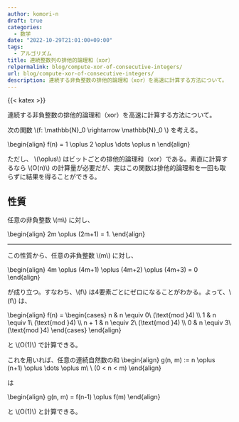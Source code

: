 ```yaml
---
author: komori-n
draft: true
categories:
  - 数学
date: "2022-10-29T21:01:00+09:00"
tags:
  - アルゴリズム
title: 連続整数列の排他的論理和（xor）
relpermalink: blog/compute-xor-of-consecutive-integers/
url: blog/compute-xor-of-consecutive-integers/
description: 連続する非負整数の排他的論理和（xor）を高速に計算する方法について。
---
```


{{< katex >}}

連続する非負整数の排他的論理和（xor）を高速に計算する方法について。

次の関数 \\(f: \\mathbb{N}\_0 \\rightarrow \\mathbb{N}\_0 \\) を考える。

\\begin{align}
f(n) = 1 \\oplus 2 \\oplus \\dots \\oplus n
\\end{align}

ただし、 \\(\\oplus\\) はビットごとの排他的論理和（xor）である。素直に計算するなら \\(O(n)\\) の計算量が必要だが、実はこの関数は排他的論理和を一回も取らずに結果を得ることができる。

## 性質

任意の非負整数 \\(m\\) に対し、

\\begin{align}
2m \\oplus (2m+1) = 1.
\\end{align}

---

この性質から、任意の非負整数 \\(m\\) に対し、

\\begin{align}
4m \\oplus (4m+1) \\oplus (4m+2) \\oplus (4m+3) = 0
\\end{align}

が成り立つ。すなわち、\\(f\\) は4要素ごとにゼロになることがわかる。よって、\\(f\\) は、

\\begin{align}
f(n) = \\begin{cases}
n &amp; n \\equiv 0\\ (\\text{mod }4) \\\\
1 &amp; n \\equiv 1\\ (\\text{mod }4) \\\\
n + 1 &amp; n \\equiv 2\\ (\\text{mod }4) \\\\
0 &amp; n \\equiv 3\\ (\\text{mod }4)
\\end{cases}
\\end{align}

と \\(O(1)\\) で計算できる。

これを用いれば、任意の連続自然数の和
\\begin{align}
g(n, m) := n \\oplus (n+1) \\oplus \\dots \\oplus m\\ \\ (0 &lt; n &lt; m)
\\end{align}

は

\\begin{align}
g(n, m) = f(n-1) \\oplus f(m)
\\end{align}

と \\(O(1)\\) と計算できる。
